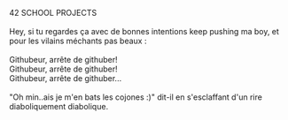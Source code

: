 42 SCHOOL PROJECTS<br/>
<br/>
Hey, si tu regardes ça avec de bonnes intentions keep pushing ma boy, et pour les vilains méchants pas beaux :<br/>
<br/>
Githubeur, arrête de githuber!<br/>
Githubeur, arrête de githuber!<br/>
Githubeur, arrête de githuber...<br/>
<br/>
"Oh min..ais je m'en bats les cojones :)" dit-il en s'esclaffant d'un rire diaboliquement diabolique.<br/>